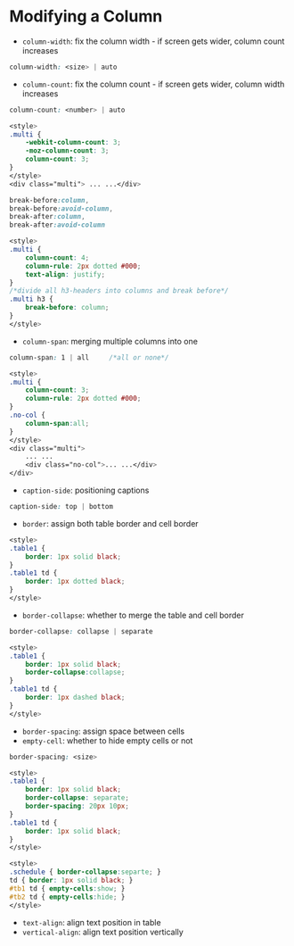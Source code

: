 # Modifying a Column 

- `column-width`: fix the column width - if screen gets wider, column count increases
```css
column-width: <size> | auto
```
- `column-count`: fix the column count - if screen gets wider, column width increases
```css
column-count: <number> | auto

<style>
.multi {
    -webkit-column-count: 3;
    -moz-column-count: 3;
    column-count: 3;
}
</style>
<div class="multi"> ... ...</div>
```
```css
break-before:column,
break-before:avoid-column,
break-after:column,
break-after:avoid-column

<style>
.multi {
    column-count: 4;
    column-rule: 2px dotted #000;
    text-align: justify;
}
/*divide all h3-headers into columns and break before*/
.multi h3 {
    break-before: column;
}
</style>
```
- `column-span`: merging multiple columns into one
```css
column-span: 1 | all     /*all or none*/

<style>
.multi {
    column-count: 3;
    column-rule: 2px dotted #000;
}
.no-col {
    column-span:all;
}
</style>
<div class="multi">
    ... ...
    <div class="no-col">... ...</div>
</div>
```
- `caption-side`: positioning captions
```css
caption-side: top | bottom
```
- `border`: assign both table border and cell border
```css
<style>
.table1 {
    border: 1px solid black;
}
.table1 td {
    border: 1px dotted black;
}
</style>
```
- `border-collapse`: whether to merge the table and cell border
```css
border-collapse: collapse | separate

<style>
.table1 {
    border: 1px solid black;
    border-collapse:collapse;
}
.table1 td {
    border: 1px dashed black;
}
</style>
```
- `border-spacing`: assign space between cells
- `empty-cell`: whether to hide empty cells or not
```css
border-spacing: <size>

<style>
.table1 {
    border: 1px solid black;
    border-collapse: separate;
    border-spacing: 20px 10px;
}
.table1 td {
    border: 1px solid black;
}
</style>

<style>
.schedule { border-collapse:separte; }
td { border: 1px solid black; }
#tb1 td { empty-cells:show; }
#tb2 td { empty-cells:hide; }
</style>
```
- `text-align`: align text position in table
- `vertical-align`: align text position vertically

